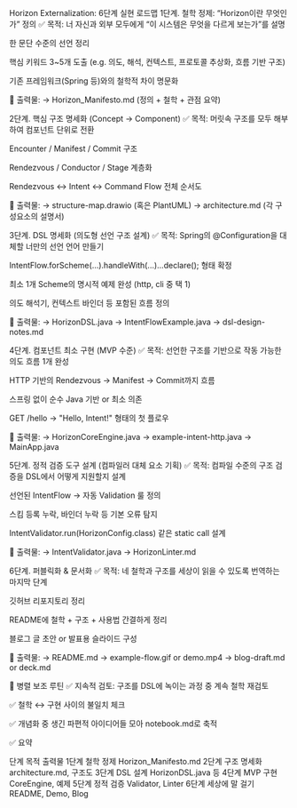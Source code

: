 Horizon Externalization: 6단계 실현 로드맵
1단계. 철학 정제: “Horizon이란 무엇인가” 정의
✅ 목적: 너 자신과 외부 모두에게 “이 시스템은 무엇을 다르게 보는가”를 설명

한 문단 수준의 선언 정리

핵심 키워드 3~5개 도출 (e.g. 의도, 해석, 컨텍스트, 프로토콜 추상화, 흐름 기반 구조)

기존 프레임워크(Spring 등)와의 철학적 차이 명문화

📎 출력물:
→ Horizon_Manifesto.md (정의 + 철학 + 관점 요약)

2단계. 핵심 구조 명세화 (Concept → Component)
✅ 목적: 머릿속 구조를 모두 해부하여 컴포넌트 단위로 전환

Encounter / Manifest / Commit 구조

Rendezvous / Conductor / Stage 계층화

Rendezvous ↔ Intent ↔ Command Flow 전체 순서도

📎 출력물:
→ structure-map.drawio (혹은 PlantUML)
→ architecture.md (각 구성요소의 설명서)

3단계. DSL 명세화 (의도형 선언 구조 설계)
✅ 목적: Spring의 @Configuration을 대체할 너만의 선언 언어 만들기

IntentFlow.forScheme(...).handleWith(...)...declare(); 형태 확정

최소 1개 Scheme의 명시적 예제 완성 (http, cli 중 택 1)

의도 해석기, 컨텍스트 바인더 등 포함된 흐름 정의

📎 출력물:
→ HorizonDSL.java
→ IntentFlowExample.java
→ dsl-design-notes.md

4단계. 컴포넌트 최소 구현 (MVP 수준)
✅ 목적: 선언한 구조를 기반으로 작동 가능한 의도 흐름 1개 완성

HTTP 기반의 Rendezvous → Manifest → Commit까지 흐름

스프링 없이 순수 Java 기반 or 최소 의존

GET /hello → "Hello, Intent!" 형태의 첫 플로우

📎 출력물:
→ HorizonCoreEngine.java
→ example-intent-http.java
→ MainApp.java

5단계. 정적 검증 도구 설계 (컴파일러 대체 요소 기획)
✅ 목적: 컴파일 수준의 구조 검증을 DSL에서 어떻게 지원할지 설계

선언된 IntentFlow → 자동 Validation 룰 정의

스킴 등록 누락, 바인더 누락 등 기본 오류 탐지

IntentValidator.run(HorizonConfig.class) 같은 static call 설계

📎 출력물:
→ IntentValidator.java
→ HorizonLinter.md

6단계. 퍼블릭화 & 문서화
✅ 목적: 네 철학과 구조를 세상이 읽을 수 있도록 번역하는 마지막 단계

깃허브 리포지토리 정리

README에 철학 + 구조 + 사용법 간결하게 정리

블로그 글 초안 or 발표용 슬라이드 구성

📎 출력물:
→ README.md
→ example-flow.gif or demo.mp4
→ blog-draft.md or deck.md

🔁 병렬 보조 루틴
✅ 지속적 검토: 구조를 DSL에 녹이는 과정 중 계속 철학 재검토

✅ 철학 ↔ 구현 사이의 불일치 체크

✅ 개념화 중 생긴 파편적 아이디어들 모아 notebook.md로 축적

✅ 요약

단계	목적	출력물
1단계	철학 정제	Horizon_Manifesto.md
2단계	구조 명세화	architecture.md, 구조도
3단계	DSL 설계	HorizonDSL.java 등
4단계	MVP 구현	CoreEngine, 예제
5단계	정적 검증	Validator, Linter
6단계	세상에 말 걸기	README, Demo, Blog